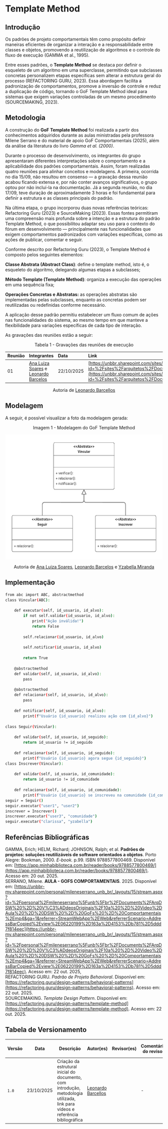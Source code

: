 # Template Method

## Introdução

Os padrões de projeto comportamentais têm como propósito definir maneiras eficientes de organizar a interação e a responsabilidade entre classes e objetos, promovendo a reutilização de algoritmos e o controle do fluxo de execução (GAMMA et al., 1995).

Entre esses padrões, o **Template Method** se destaca por definir o esqueleto de um algoritmo em uma superclasse, permitindo que subclasses concretas personalizem etapas específicas sem alterar a estrutura geral do processo (REFACTORING GURU, 2023). Essa abordagem facilita a padronização de comportamentos, promove a inversão de controle e reduz a duplicação de código, tornando o GoF Template Method ideal para sistemas que exigem variações controladas de um mesmo procedimento (SOURCEMAKING, 2023).

## Metodologia

A construção do **GoF Template Method** foi realizada a partir dos conhecimentos adquiridos durante as aulas ministradas pela professora Milene Serrano e do material de apoio GoF Comportamentais (2025), além da análise da literatura do livro *Gamma et al. (2000)*.

Durante o processo de desenvolvimento, os integrantes do grupo apresentaram diferentes interpretações sobre o comportamento e a aplicabilidade dos padrões comportamentais. Assim, foram realizadas quatro reuniões para alinhar conceitos e modelagens. A primeira, ocorrida no dia 15/09, não resultou em consenso — a gravação dessa reunião acabou ficando extensa e, por não conter avanços significativos, o grupo optou por não incluí-la na documentação. Já a segunda reunião, no dia 17/09, teve duração de aproximadamente 3 horas e foi fundamental para definir a estrutura e as classes principais do padrão.

Na última etapa, o grupo incorporou duas novas referências teóricas: Refactoring Guru (2023) e SourceMaking (2023). Essas fontes permitiram uma compreensão mais profunda sobre a intenção e a estrutura do padrão Template Method, o que possibilitou adaptar seu uso para o contexto do fórum em desenvolvimento — principalmente nas funcionalidades que exigem comportamentos padronizados com variações específicas, como as ações de publicar, comentar e seguir.

Conforme descrito por Refactoring Guru (2023), o Template Method é composto pelos seguintes elementos:

**Classe Abstrata (Abstract Class)**: define o template method, isto é, o esqueleto do algoritmo, delegando algumas etapas a subclasses;

**Método Template (Template Method)**: organiza a execução das operações em uma sequência fixa;

**Operações Concretas e Abstratas:** as operações abstratas são implementadas pelas subclasses, enquanto as concretas podem ser reutilizadas ou redefinidas conforme necessário.

A aplicação desse padrão permitiu estabelecer um fluxo comum de ações nas funcionalidades do sistema, ao mesmo tempo em que manteve a flexibilidade para variações específicas de cada tipo de interação.

 As gravações das reuniões estão a seguir: 


<p align="center">Tabela 1 - Gravações das reuniões de execução</p>

| Reunião | Integrantes | Data | Link |
| :---- | :---- | :---- | :---- |
| 01 | [Ana Luiza Soares](https://github.com/Ana-Luiza-SC) e [Leonardo Barcelos](https://github.com/oyLeonardo) | 22/10/2025 | [https://unbbr.sharepoint.com/sites/arquitetos/_layouts/15/stream.aspx?id=%2Fsites%2Farquitetos%2FDocumentos%20Compartilhados%2FGeneral%2FRecordings%2Fmuitos%20assuntos%20%2D%20ana%20e%20leo%2D20251022%5F212033%2DGrava%C3%A7%C3%A3o%20de%20Reuni%C3%A3o%2Emp4&referrer=StreamWebApp%2EWeb&referrerScenario=AddressBarCopied%2Eview%2E87b3f3be%2Dd915%2D41fd%2Db8ea%2D3ab78b60eb38](https://unbbr.sharepoint.com/sites/arquitetos/_layouts/15/stream.aspx?id=%2Fsites%2Farquitetos%2FDocumentos%20Compartilhados%2FGeneral%2FRecordings%2Fmuitos%20assuntos%20%2D%20ana%20e%20leo%2D20251022%5F212033%2DGrava%C3%A7%C3%A3o%20de%20Reuni%C3%A3o%2Emp4&referrer=StreamWebApp%2EWeb&referrerScenario=AddressBarCopied%2Eview%2E87b3f3be%2Dd915%2D41fd%2Db8ea%2D3ab78b60eb38) |


<p align = "center">Autoria de <a href="https://github.com/Ana-Luiza-SC">Leonardo Barcellos</a> </p>

## Modelagem

A seguir, é possível visualizar a foto da modelagem gerada:
<p align="center">Imagem  1 - Modelagem do GoF Template Method</p>

<img src="assets/diagrama_template_method.png" align="center" width="600" height="400" loading="lazy">

<p align = "center">Autoria de <a href="https://github.com/Ana-Luiza-SC">Ana Luiza Soares</a>, <a href="https://github.com/oyLeonardo">Leonardo Barcelos</a> e <a href="https://github.com/redjsun">Yzabella Miranda</a> </p>

## Implementação
```bash
from abc import ABC, abstractmethod
class Vincular(ABC):
	
	def executar(self, id_usuario, id_alvo):
		if not self.validar(id_usuario, id_alvo):
			print("Ação inválida!")
			return False
		
		self.relacionar(id_usuario, id_alvo)
		
		self.notificar(id_usuario, id_alvo)
		
		return True
	
	@abstractmethod
	def validar(self, id_usuario, id_alvo):
		pass
	
	@abstractmethod
	def relacionar(self, id_usuario, id_alvo):
		pass
	
	def notificar(self, id_usuario, id_alvo):
		print(f"Usuário {id_usuario} realizou ação com {id_alvo}")
		
class Seguir(Vincular):
	
	def validar(self, id_usuario, id_seguido):
		return id_usuario != id_seguido 
	
	def relacionar(self, id_usuario, id_seguido):
		print(f"Usuário {id_usuario} agora segue {id_seguido}")
class Inscrever(Vincular):
	
	def validar(self, id_usuario, id_comunidade):
		return id_usuario != id_comunidade  
	
	def relacionar(self, id_usuario, id_comunidade):
		print(f"Usuário {id_usuario} se inscreveu na comunidade {id_comunidade}")
seguir = Seguir()
seguir.executar("user1", "user2")
inscrever = Inscrever()
inscrever.executar("user3", "comunidade")
seguir.executar("clarissa", "yzabella")
```

## Referências Bibliográficas

GAMMA, Erich; HELM, Richard; JOHNSON, Ralph; et al. **Padrões de projetos: soluções reutilizáveis de software orientados a objetos**. Porto Alegre: Bookman, 2000\. *E-book.* p.99. ISBN 9788577800469\. Disponível em: [https://app.minhabiblioteca.com.br/reader/books/9788577800469/](https://app.minhabiblioteca.com.br/reader/books/9788577800469/). Acesso em: 20 out. 2025\.  
SERRANO, Milene. **AULA \- GOFS COMPORTAMENTAIS**. 2025\. Disponível em: [https://unbbr-my.sharepoint.com/personal/mileneserrano_unb_br/_layouts/15/stream.aspx?id=%2Fpersonal%2Fmileneserrano%5Funb%5Fbr%2FDocuments%2FArqDSW%20%2D%20V%C3%ADdeosOriginais%2F10a%20%2D%20Video%2DAula%20%2D%20DSW%20%2D%20GoFs%20%2D%20Comportamentais%2Emp4&ga=1&referrer=StreamWebApp%2EWeb&referrerScenario=AddressBarCopied%2Eview%2E06220199%2D163a%2D4153%2Db781%2D5ddd7f814eec](https://unbbr-my.sharepoint.com/personal/mileneserrano_unb_br/_layouts/15/stream.aspx?id=%2Fpersonal%2Fmileneserrano%5Funb%5Fbr%2FDocuments%2FArqDSW%20%2D%20V%C3%ADdeosOriginais%2F10a%20%2D%20Video%2DAula%20%2D%20DSW%20%2D%20GoFs%20%2D%20Comportamentais%2Emp4&ga=1&referrer=StreamWebApp%2EWeb&referrerScenario=AddressBarCopied%2Eview%2E06220199%2D163a%2D4153%2Db781%2D5ddd7f814eec). Acesso em: 22 out. 2025,   
REFACTORING GURU. *Padrão de Projeto Behavioral*. Disponível em: [https://refactoring.guru/design-patterns/behavioral-patterns](https://refactoring.guru/design-patterns/behavioral-patterns). Acesso em: 22 out. 2025\.  
SOURCEMAKING. *Template Design Pattern*. Disponível em: [https://refactoring.guru/design-patterns/template-method](https://refactoring.guru/design-patterns/template-method). Acesso em: 22 out. 2025\.  

## Tabela de Versionamento

| Versão | Data       | Descrição                                        | Autor(es)           | Revisor(es)         | Comentário do revisor | Data da revisão |
|--------|------------|--------------------------------------------------|---------------------|---------------------|----------------------|-----------|
| `1.0` | 23/10/2025  | Criação da estrutural inicial do documento, com introdução, metodologia utilizada, link para vídeos e referência bibliográfica | [Leonardo Barcellos](https://github.com/oyLeonardo)  | | - | - |
